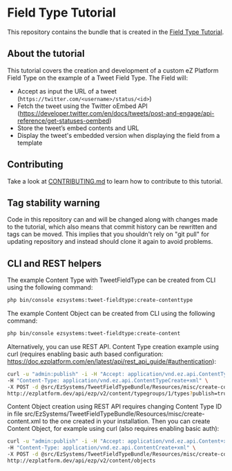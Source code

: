 # Field Type Tutorial

This repository contains the bundle that is created in the [Field Type Tutorial](https://doc.ezplatform.com/en/latest/tutorials/field_type/creating_a_tweet_field_type/).

## About the tutorial

This tutorial covers the creation and development of a custom eZ Platform Field Type on the example of a Tweet Field Type. The Field will:

- Accept as input the URL of a tweet (`https://twitter.com/<username>/status/<id>`)
- Fetch the tweet using the Twitter oEmbed API (https://developer.twitter.com/en/docs/tweets/post-and-engage/api-reference/get-statuses-oembed)
- Store the tweet’s embed contents and URL
- Display the tweet's embedded version when displaying the field from a template

## Contributing

Take a look at [CONTRIBUTING.md](CONTRIBUTING.md) to learn how to contribute to this tutorial.

## Tag stability warning
Code in this repository can and will be changed along with changes made to the tutorial, which also means that commit history can be rewritten and tags can be moved. This implies that you shouldn't rely on "git pull" for updating repository and instead should clone it again to avoid problems.

## CLI and REST helpers
The example Content Type with TweetFieldType can be created from CLI using the following command:
```bash
php bin/console ezsystems:tweet-fieldtype:create-contenttype
```

The example Content Object can be created from CLI using the following command:
```bash
php bin/console ezsystems:tweet-fieldtype:create-content
```

Alternatively, you can use REST API. Content Type creation example using curl (requires enabling basic auth based configuration: https://doc.ezplatform.com/en/latest/api/rest_api_guide/#authentication):
```bash
curl -u "admin:publish" -i -H "Accept: application/vnd.ez.api.ContentType+xml" \
-H "Content-Type: application/vnd.ez.api.ContentTypeCreate+xml" \
-X POST -d @src/EzSystems/TweetFieldTypeBundle/Resources/misc/create-content-type.xml \
http://ezplatform.dev/api/ezp/v2/content/typegroups/1/types?publish=true
```

Content Object creation using REST API requires changing Content Type ID in file src/EzSystems/TweetFieldTypeBundle/Resources/misc/create-content.xml to the one created in your installation. Then you can create Content Object, for example using curl (also requires enabling basic auth):
```bash
curl -u "admin:publish" -i -H "Accept: application/vnd.ez.api.Content+xml" \
-H "Content-Type: application/vnd.ez.api.ContentCreate+xml" \
-X POST -d @src/EzSystems/TweetFieldTypeBundle/Resources/misc/create-content.xml \
http://ezplatform.dev/api/ezp/v2/content/objects
```
